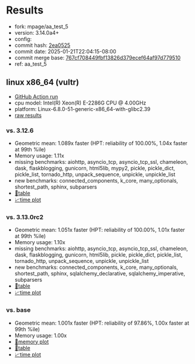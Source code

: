 # Results

- fork: mpage/aa_test_5
- version: 3.14.0a4+
- config: 
- commit hash: [2ea0525](https://github.com/mpage/cpython/commit/2ea0525)
- commit date: 2025-01-21T22:04:15-08:00
- commit merge base: [767cf708449fbf13826d379ecef64af97d779510](https://github.com/python/cpython/commit/767cf708449fbf13826d379ecef64af97d779510)
- ref: aa_test_5

## linux x86_64 (vultr)

- [GitHub Action run](https://github.com/facebookexperimental/free-threading-benchmarking/actions/runs/12903005922)
- cpu model: Intel(R) Xeon(R) E-2286G CPU @ 4.00GHz
- platform: Linux-6.8.0-51-generic-x86_64-with-glibc2.39
- [raw results](bm-20250121-vultr-x86_64-mpage-aa_test_5-3.14.0a4%2B-2ea0525.json)

### vs. 3.12.6

- Geometric mean: 1.089x faster (HPT: reliability of 100.00%, 1.04x faster at 99th %ile)
- Memory usage: 1.11x
- missing benchmarks: aiohttp, asyncio_tcp, asyncio_tcp_ssl, chameleon, dask, flaskblogging, gunicorn, html5lib, mypy2, pickle, pickle_dict, pickle_list, tornado_http, unpack_sequence, unpickle, unpickle_list
- new benchmarks: connected_components, k_core, many_optionals, shortest_path, sphinx, subparsers
- [📄table](bm-20250121-vultr-x86_64-mpage-aa_test_5-3.14.0a4%2B-2ea0525-vs-3.12.6.md)
- [📈time plot](bm-20250121-vultr-x86_64-mpage-aa_test_5-3.14.0a4%2B-2ea0525-vs-3.12.6.svg)

### vs. 3.13.0rc2

- Geometric mean: 1.051x faster (HPT: reliability of 100.00%, 1.01x faster at 99th %ile)
- Memory usage: 1.10x
- missing benchmarks: aiohttp, asyncio_tcp, asyncio_tcp_ssl, chameleon, dask, flaskblogging, gunicorn, html5lib, pickle, pickle_dict, pickle_list, tornado_http, unpack_sequence, unpickle, unpickle_list
- new benchmarks: connected_components, k_core, many_optionals, shortest_path, sphinx, sqlalchemy_declarative, sqlalchemy_imperative, subparsers
- [📄table](bm-20250121-vultr-x86_64-mpage-aa_test_5-3.14.0a4%2B-2ea0525-vs-3.13.0rc2.md)
- [📈time plot](bm-20250121-vultr-x86_64-mpage-aa_test_5-3.14.0a4%2B-2ea0525-vs-3.13.0rc2.svg)

### vs. base

- Geometric mean: 1.001x faster (HPT: reliability of 97.86%, 1.00x faster at 99th %ile)
- Memory usage: 1.00x
- [🧠memory plot](bm-20250121-vultr-x86_64-mpage-aa_test_5-3.14.0a4%2B-2ea0525-vs-base-mem.svg)
- [📄table](bm-20250121-vultr-x86_64-mpage-aa_test_5-3.14.0a4%2B-2ea0525-vs-base.md)
- [📈time plot](bm-20250121-vultr-x86_64-mpage-aa_test_5-3.14.0a4%2B-2ea0525-vs-base.svg)

